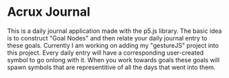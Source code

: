 # Acrux Journal

This is a daily journal application made with the p5.js library. The basic idea is to construct "Goal Nodes" and then relate your daily journal entry to these goals. Currently I am working on adding my "gestureJS" project into this project. Every daily entry will have a corresponding user-created symbol to go onlong with it. When you work towards goals these goals will spawn symbols that are representitive of all the days that went into them. 
